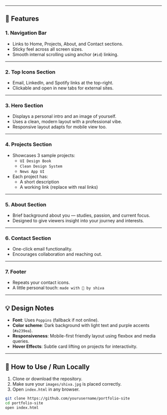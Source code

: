 
---

## 📌 Features

### 1. **Navigation Bar**
- Links to Home, Projects, About, and Contact sections.
- Sticky feel across all screen sizes.
- Smooth internal scrolling using anchor (`#id`) linking.

---

### 2. **Top Icons Section**
- Email, LinkedIn, and Spotify links at the top-right.
- Clickable and open in new tabs for external sites.

---

### 3. **Hero Section**
- Displays a personal intro and an image of yourself.
- Uses a clean, modern layout with a professional vibe.
- Responsive layout adapts for mobile view too.

---

### 4. **Projects Section**
- Showcases 3 sample projects:
  - `UI Design Book`
  - `Clean Design System`
  - `News App UI`
- Each project has:
  - A short description
  - A working link (replace with real links)

---

### 5. **About Section**
- Brief background about you — studies, passion, and current focus.
- Designed to give viewers insight into your journey and interests.

---

### 6. **Contact Section**
- One-click email functionality.
- Encourages collaboration and reaching out.

---

### 7. **Footer**
- Repeats your contact icons.
- A little personal touch: `made with 💜 by shiva`

---

## 💡 Design Notes

- **Font**: Uses `Poppins` (fallback if not online).
- **Color scheme**: Dark background with light text and purple accents (`#a239ea`).
- **Responsiveness**: Mobile-first friendly layout using flexbox and media queries.
- **Hover Effects**: Subtle card lifting on projects for interactivity.

---

## 🚀 How to Use / Run Locally

1. Clone or download the repository.
2. Make sure your `images/shiva.jpg` is placed correctly.
3. Open `index.html` in any browser.

```bash
git clone https://github.com/yourusername/portfolio-site
cd portfolio-site
open index.html
